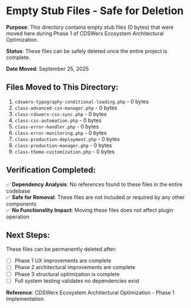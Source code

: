 # Empty Stub Files - Safe for Deletion

**Purpose**: This directory contains empty stub files (0 bytes) that were moved here during Phase 1 of CDSWerx Ecosystem Architectural Optimization.

**Status**: These files can be safely deleted once the entire project is complete.

**Date Moved**: September 25, 2025

## Files Moved to This Directory:

1. `cdswerx-typography-conditional-loading.php` - 0 bytes
2. `class-advanced-css-manager.php` - 0 bytes  
3. `class-cdswerx-css-sync.php` - 0 bytes
4. `class-css-automation.php` - 0 bytes
5. `class-error-handler.php` - 0 bytes
6. `class-error-monitoring.php` - 0 bytes
7. `class-production-deployment.php` - 0 bytes
8. `class-production-manager.php` - 0 bytes
9. `class-theme-customization.php` - 0 bytes

## Verification Completed:

✅ **Dependency Analysis**: No references found to these files in the entire codebase  
✅ **Safe for Removal**: These files are not included or required by any other components  
✅ **No Functionality Impact**: Moving these files does not affect plugin operation  

## Next Steps:

These files can be permanently deleted after:
- [ ] Phase 1 UX improvements are complete
- [ ] Phase 2 architectural improvements are complete  
- [ ] Phase 3 structural optimization is complete
- [ ] Full system testing validates no dependencies exist

**Reference**: CDSWerx Ecosystem Architectural Optimization - Phase 1 Implementation